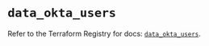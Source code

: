 # `data_okta_users`

Refer to the Terraform Registry for docs: [`data_okta_users`](https://registry.terraform.io/providers/okta/okta/4.16.0/docs/data-sources/users).
